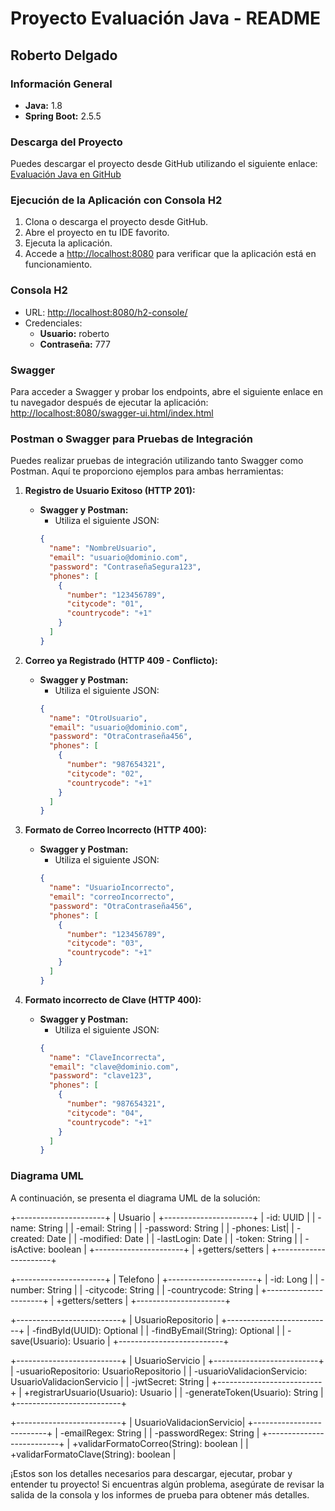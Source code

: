 # Proyecto Evaluación Java - README

## Roberto Delgado

### Información General
- **Java:** 1.8
- **Spring Boot:** 2.5.5

### Descarga del Proyecto
Puedes descargar el proyecto desde GitHub utilizando el siguiente enlace:
[Evaluación Java en GitHub](https://github.com/hellb0urne/Prueba-Tecnica-Java.git)

### Ejecución de la Aplicación con Consola H2
1. Clona o descarga el proyecto desde GitHub.
2. Abre el proyecto en tu IDE favorito.
3. Ejecuta la aplicación.
4. Accede a [http://localhost:8080](http://localhost:8080) para verificar que la aplicación está en funcionamiento.

### Consola H2
- URL: [http://localhost:8080/h2-console/](http://localhost:8080/h2-console/)
- Credenciales:
    - **Usuario:** roberto
    - **Contraseña:** 777

### Swagger
Para acceder a Swagger y probar los endpoints, abre el siguiente enlace en tu navegador después de ejecutar la aplicación:
[http://localhost:8080/swagger-ui.html/index.html](http://localhost:8080/swagger-ui.html/index.html)

### Postman o Swagger para Pruebas de Integración
Puedes realizar pruebas de integración utilizando tanto Swagger como Postman. Aquí te proporciono ejemplos para ambas herramientas:

1. **Registro de Usuario Exitoso (HTTP 201):**
   - **Swagger y Postman:**
      - Utiliza el siguiente JSON:
     ```json
     {
       "name": "NombreUsuario",
       "email": "usuario@dominio.com",
       "password": "ContraseñaSegura123",
       "phones": [
         {
           "number": "123456789",
           "citycode": "01",
           "countrycode": "+1"
         }
       ]
     }
     ```

2. **Correo ya Registrado (HTTP 409 - Conflicto):**
   - **Swagger y Postman:**
      - Utiliza el siguiente JSON:
     ```json
     {
       "name": "OtroUsuario",
       "email": "usuario@dominio.com",
       "password": "OtraContraseña456",
       "phones": [
         {
           "number": "987654321",
           "citycode": "02",
           "countrycode": "+1"
         }
       ]
     }
     ```

3. **Formato de Correo Incorrecto (HTTP 400):**
   - **Swagger y Postman:**
      - Utiliza el siguiente JSON:
     ```json
     {
       "name": "UsuarioIncorrecto",
       "email": "correoIncorrecto",
       "password": "OtraContraseña456",
       "phones": [
         {
           "number": "123456789",
           "citycode": "03",
           "countrycode": "+1"
         }
       ]
     }
     ```

4. **Formato incorrecto de Clave (HTTP 400):**
   - **Swagger y Postman:**
      - Utiliza el siguiente JSON:
     ```json
     {
       "name": "ClaveIncorrecta",
       "email": "clave@dominio.com",
       "password": "clave123",
       "phones": [
         {
           "number": "987654321",
           "citycode": "04",
           "countrycode": "+1"
         }
       ]
     }
     ```


### Diagrama UML
A continuación, se presenta el diagrama UML de la solución:

+----------------------+
| Usuario |
+----------------------+
| -id: UUID |
| -name: String |
| -email: String |
| -password: String |
| -phones: List<Telefono>|
| -created: Date |
| -modified: Date |
| -lastLogin: Date |
| -token: String |
| -isActive: boolean |
+----------------------+
| +getters/setters |
+----------------------+

+----------------------+
| Telefono |
+----------------------+
| -id: Long |
| -number: String |
| -citycode: String |
| -countrycode: String |
+----------------------+
| +getters/setters |
+----------------------+

+--------------------------+
| UsuarioRepositorio |
+--------------------------+
| -findById(UUID): Optional<Usuario> |
| -findByEmail(String): Optional<Usuario> |
| -save(Usuario): Usuario |
+--------------------------+

+--------------------------+
| UsuarioServicio |
+--------------------------+
| -usuarioRepositorio: UsuarioRepositorio |
| -usuarioValidacionServicio: UsuarioValidacionServicio |
| -jwtSecret: String |
+--------------------------+
| +registrarUsuario(Usuario): Usuario |
| -generateToken(Usuario): String |
+--------------------------+

+--------------------------+
| UsuarioValidacionServicio|
+--------------------------+
| -emailRegex: String |
| -passwordRegex: String |
+--------------------------+
| +validarFormatoCorreo(String): boolean |
| +validarFormatoClave(String): boolean |

¡Estos son los detalles necesarios para descargar, ejecutar, probar y entender tu proyecto! Si encuentras algún problema, asegúrate de revisar la salida de la consola y los informes de prueba para obtener más detalles.




